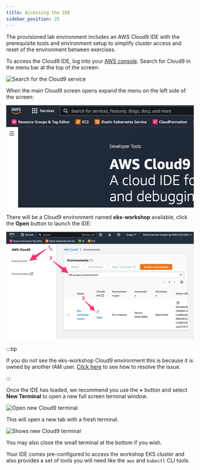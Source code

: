 ```yaml
---
title: Accessing the IDE
sidebar_position: 25
---
```


The provisioned lab environment includes an AWS Cloud9 IDE with the prerequisite tools and environment setup to simplify cluster access and reset of the environment between exercises.

To access the Cloud9 IDE, log into your [AWS console](https://console.aws.amazon.com/). Search for Cloud9 in the menu bar at the top of the screen:

![Search for the Cloud9 service](./assets/search.png)

When the main Cloud9 screen opens expand the menu on the left side of the screen:

![Access Cloud9 service menu](./assets/menu.png)

There will be a Cloud9 environment named **eks-workshop** available, click the **Open** button to launch the IDE:

![Open the Cloud9 IDE](./assets/environment.png)

:::tip

If you do not see the eks-workshop Cloud9 environment this is because it is owned by another IAM user. [Click here](/misc/cloud9-access.md) to see how to resolve the issue.

:::

Once the IDE has loaded, we recommend you use the **+** button and select **New Terminal** to open a new full screen terminal window.

![Open new Cloud9 terminal](./assets/terminal-open.png)

This will open a new tab with a fresh terminal.

![Shows new Cloud9 terminal](./assets/terminal.png)

You may also close the small terminal at the bottom if you wish.

Your IDE comes pre-configured to access the workshop EKS cluster and also provides a set of tools you will need like the `aws` and `kubectl` CLI tools.